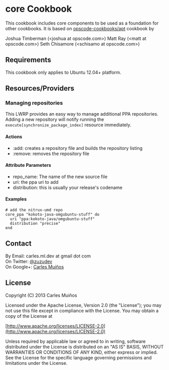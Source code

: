 # core Cookbook

This cookbook includes core components to be used as a foundation for other cookbooks.
It is based on [opscode-cookbooks/apt](https://github.com/opscode-cookbooks/apt) cookbook
by

  Joshua Timberman (&lt;joshua at opscode.com&gt;)
  Matt Ray (&lt;matt at opscode.com&gt;)
  Seth Chisamore (&lt;schisamo at opscode.com&gt;)


## Requirements

This cookbook only applies to Ubuntu 12.04+ platform.


## Resources/Providers

### Managing repositories

This LWRP provides an easy way to manage additional PPA repositories.
Adding a new repository will notify running the `execute[synchronize_package_index]`
resource immediately.

#### Actions

- :add: creates a repository file and builds the repository listing
- :remove: removes the repository file

#### Attribute Parameters

- repo_name: The name of the new source file
- uri: the ppa uri to add
- distribution: this is usually your release's codename

#### Examples

    # add the nitrux-umd repo
    core_ppa "kokoto-java-omgubuntu-stuff" do
      uri "ppa:kokoto-java/omgubuntu-stuff"
      distribution "precise"
    end


## Contact

By Email:   carles.ml.dev at gmail dot com  
On Twitter: [@zuzudev](https://twitter.com/zuzudev)  
On Google+: [Carles Muiños](https://plus.google.com/109480759201585988691)


## License

Copyright (C) 2013 Carles Muiños

Licensed under the Apache License, Version 2.0 (the "License");
you may not use this file except in compliance with the License.
You may obtain a copy of the License at

[http://www.apache.org/licenses/LICENSE-2.0](http://www.apache.org/licenses/LICENSE-2.0)

Unless required by applicable law or agreed to in writing, software
distributed under the License is distributed on an "AS IS" BASIS,
WITHOUT WARRANTIES OR CONDITIONS OF ANY KIND, either express or implied.
See the License for the specific language governing permissions and
limitations under the License.

